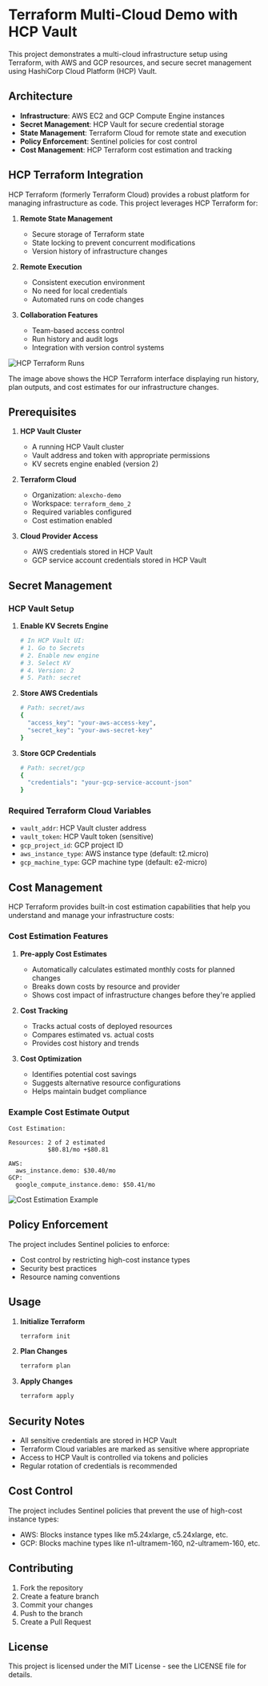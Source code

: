 # Terraform Multi-Cloud Demo with HCP Vault

This project demonstrates a multi-cloud infrastructure setup using Terraform, with AWS and GCP resources, and secure secret management using HashiCorp Cloud Platform (HCP) Vault.

## Architecture

- **Infrastructure**: AWS EC2 and GCP Compute Engine instances
- **Secret Management**: HCP Vault for secure credential storage
- **State Management**: Terraform Cloud for remote state and execution
- **Policy Enforcement**: Sentinel policies for cost control
- **Cost Management**: HCP Terraform cost estimation and tracking

## HCP Terraform Integration

HCP Terraform (formerly Terraform Cloud) provides a robust platform for managing infrastructure as code. This project leverages HCP Terraform for:

1. **Remote State Management**
   - Secure storage of Terraform state
   - State locking to prevent concurrent modifications
   - Version history of infrastructure changes

2. **Remote Execution**
   - Consistent execution environment
   - No need for local credentials
   - Automated runs on code changes

3. **Collaboration Features**
   - Team-based access control
   - Run history and audit logs
   - Integration with version control systems

![HCP Terraform Runs](assets/hcp_terraform_runs.png)

The image above shows the HCP Terraform interface displaying run history, plan outputs, and cost estimates for our infrastructure changes.

## Prerequisites

1. **HCP Vault Cluster**
   - A running HCP Vault cluster
   - Vault address and token with appropriate permissions
   - KV secrets engine enabled (version 2)

2. **Terraform Cloud**
   - Organization: `alexcho-demo`
   - Workspace: `terraform_demo_2`
   - Required variables configured
   - Cost estimation enabled

3. **Cloud Provider Access**
   - AWS credentials stored in HCP Vault
   - GCP service account credentials stored in HCP Vault

## Secret Management

### HCP Vault Setup

1. **Enable KV Secrets Engine**
   ```bash
   # In HCP Vault UI:
   # 1. Go to Secrets
   # 2. Enable new engine
   # 3. Select KV
   # 4. Version: 2
   # 5. Path: secret
   ```

2. **Store AWS Credentials**
   ```bash
   # Path: secret/aws
   {
     "access_key": "your-aws-access-key",
     "secret_key": "your-aws-secret-key"
   }
   ```

3. **Store GCP Credentials**
   ```bash
   # Path: secret/gcp
   {
     "credentials": "your-gcp-service-account-json"
   }
   ```

### Required Terraform Cloud Variables

- `vault_addr`: HCP Vault cluster address
- `vault_token`: HCP Vault token (sensitive)
- `gcp_project_id`: GCP project ID
- `aws_instance_type`: AWS instance type (default: t2.micro)
- `gcp_machine_type`: GCP machine type (default: e2-micro)

## Cost Management

HCP Terraform provides built-in cost estimation capabilities that help you understand and manage your infrastructure costs:

### Cost Estimation Features

1. **Pre-apply Cost Estimates**
   - Automatically calculates estimated monthly costs for planned changes
   - Breaks down costs by resource and provider
   - Shows cost impact of infrastructure changes before they're applied

2. **Cost Tracking**
   - Tracks actual costs of deployed resources
   - Compares estimated vs. actual costs
   - Provides cost history and trends

3. **Cost Optimization**
   - Identifies potential cost savings
   - Suggests alternative resource configurations
   - Helps maintain budget compliance

### Example Cost Estimate Output
```
Cost Estimation:

Resources: 2 of 2 estimated
           $80.81/mo +$80.81

AWS:
  aws_instance.demo: $30.40/mo
GCP:
  google_compute_instance.demo: $50.41/mo
```

![Cost Estimation Example](assets/cost_estimation.png)

## Policy Enforcement

The project includes Sentinel policies to enforce:
- Cost control by restricting high-cost instance types
- Security best practices
- Resource naming conventions

## Usage

1. **Initialize Terraform**
   ```bash
   terraform init
   ```

2. **Plan Changes**
   ```bash
   terraform plan
   ```

3. **Apply Changes**
   ```bash
   terraform apply
   ```

## Security Notes

- All sensitive credentials are stored in HCP Vault
- Terraform Cloud variables are marked as sensitive where appropriate
- Access to HCP Vault is controlled via tokens and policies
- Regular rotation of credentials is recommended

## Cost Control

The project includes Sentinel policies that prevent the use of high-cost instance types:
- AWS: Blocks instance types like m5.24xlarge, c5.24xlarge, etc.
- GCP: Blocks machine types like n1-ultramem-160, n2-ultramem-160, etc.

## Contributing

1. Fork the repository
2. Create a feature branch
3. Commit your changes
4. Push to the branch
5. Create a Pull Request

## License

This project is licensed under the MIT License - see the LICENSE file for details.